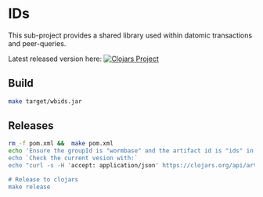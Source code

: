 IDs
===

This sub-project provides a shared library used within datomic transactions and peer-queries.

Latest released version here:
[![Clojars Project](https://img.shields.io/clojars/v/wormbase/ids.svg)](https://clojars.org/wormbase/ids)

## Build
```bash
make target/wbids.jar
```

## Releases

```bash
rm -f pom.xml &&  make pom.xml
echo 'Ensure the groupId is "wormbase" and the artifact id is "ids" in pom.xml and update the version accordingly`.
echo `Check the current vesion with:`
echo "curl -s -H 'accept: application/json' https://clojars.org/api/artifacts/wormbase/ids"

# Release to clojars
make release
```

